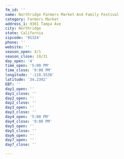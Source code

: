```yaml
---
fm_id: ''
name: Northridge Farmers Market And Family Festival
category: Farmers Market
address_1: 9301 Tampa Ave
city: Northridge
state: California
zipcode: '91324'
phone: ''
website: ''
season_open: 4/1
season_close: 10/31
day_open: '4'
time_open: '5:00 PM'
time_close: '9:00 PM'
longitude: '-118.5538'
latitude: '34.2392'
EBT: ''
day1_open: ''
day1_close: ''
day2_open: ''
day2_close: ''
day3_open: ''
day3_close: ''
day4_open: '5:00 PM'
day4_close: '9:00 PM'
day5_open: ''
day5_close: ''
day6_open: ''
day7_open: ''
day7_close: ''

---
```

